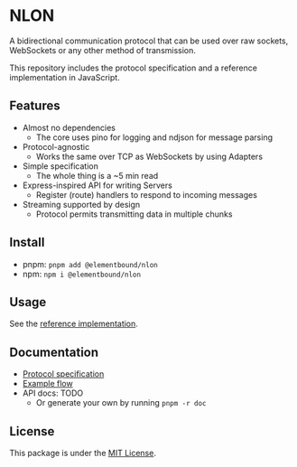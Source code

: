 # NLON

A bidirectional communication protocol that can be used over raw sockets,
WebSockets or any other method of transmission.

This repository includes the protocol specification and a reference
implementation in JavaScript.

## Features

- Almost no dependencies
  - The core uses pino for logging and ndjson for message parsing
- Protocol-agnostic
  - Works the same over TCP as WebSockets by using Adapters
- Simple specification
  - The whole thing is a ~5 min read
- Express-inspired API for writing Servers
  - Register (route) handlers to respond to incoming messages
- Streaming supported by design
  - Protocol permits transmitting data in multiple chunks

## Install

- pnpm: `pnpm add @elementbound/nlon`
- npm: `npm i @elementbound/nlon`

## Usage

See the [reference implementation](packages/nlon).

## Documentation

- [Protocol specification](doc/protocol.md)
- [Example flow](doc/example-flow.md)
- API docs: TODO
  - Or generate your own by running `pnpm -r doc`

## License

This package is under the [MIT License](LICENSE).
